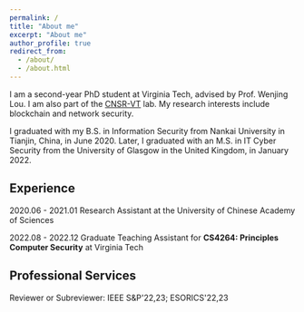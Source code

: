 ```yaml
---
permalink: /
title: "About me"
excerpt: "About me"
author_profile: true
redirect_from: 
  - /about/
  - /about.html
---
```



I am a second-year PhD student at Virginia Tech, advised by Prof. Wenjing Lou. I am also part of the [CNSR-VT](https://www.cnsr.ictas.vt.edu/) lab. My research interests include blockchain and network security.


I graduated with my B.S. in Information Security from Nankai University in Tianjin, China, in June 2020. Later, I graduated with an M.S. in IT Cyber Security from the University of Glasgow in the United Kingdom, in January 2022.


Experience
------
2020.06 - 2021.01 Research Assistant at the University of Chinese Academy of Sciences

2022.08 - 2022.12 Graduate Teaching Assistant for **CS4264: Principles Computer Security** at Virginia Tech


Professional Services
------
Reviewer or Subreviewer: IEEE S&P'22,23; ESORICS'22,23 
